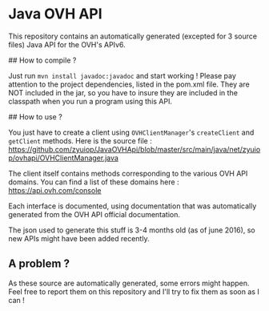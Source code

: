 Java OVH API
============

This repository contains an automatically generated (excepted for 3 source files) Java API for the OVH's APIv6.

## How to compile ?

Just run `mvn install javadoc:javadoc` and start working ! Please pay attention to the project dependencies, listed in the pom.xml file. They are NOT included in the jar, so you have to insure they are included in the classpath when you run a program using this API.

## How to use ?

You just have to create a client using `OVHClientManager`'s `createClient` and `getClient` methods. Here is the source file : https://github.com/zyuiop/JavaOVHApi/blob/master/src/main/java/net/zyuiop/ovhapi/OVHClientManager.java

The client itself contains methods corresponding to the various OVH API domains. You can find a list of these domains here : https://api.ovh.com/console

Each interface is documented, using documentation that was automatically generated from the OVH API official documentation.

The json used to generate this stuff is 3-4 months old (as of june 2016), so new APIs might have been added recently.

## A problem ?

As these source are automatically generated, some errors might happen. Feel free to report them on this repository and I'll try to fix them as soon as I can !
